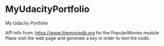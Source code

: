 # MyUdacityPortfolio
My Udacity Portfolio

API info from: https://www.themoviedb.org for the PopularMovies module
Plase visit the web page and generate a key in order to test the code.
